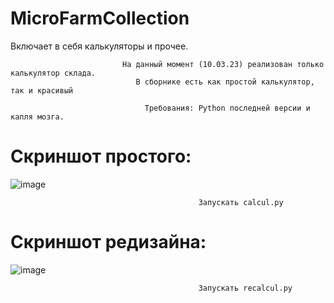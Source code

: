 # MicroFarmCollection
Включает в себя калькуляторы и прочее.

                             На данный момент (10.03.23) реализован только калькулятор склада.
                                В сборнике есть как простой калькулятор, так и красивый
 
                                  Требования: Python последней версии и капля мозга.
            
            
# Скриншот простого:
![image](https://user-images.githubusercontent.com/127502302/224312509-0ea2c1ba-05ba-4072-bc80-3cacd1807306.png)

                                              Запускать calcul.py
# Скриншот редизайна:
![image](https://user-images.githubusercontent.com/127502302/224312799-f9cd97ae-1251-4447-9905-220ebb7b1a8f.png)

                                              Запускать recalcul.py
